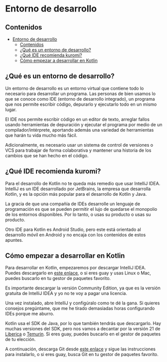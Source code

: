 # Entorno de desarrollo

## Contenidos

- [Entorno de desarrollo](#entorno-de-desarrollo)
  - [Contenidos](#contenidos)
  - [¿Qué es un entorno de desarrollo?](#qué-es-un-entorno-de-desarrollo)
  - [¿Qué IDE recomienda kuromi?](#qué-ide-recomienda-kuromi)
  - [Cómo empezar a desarrollar en Kotlin](#cómo-empezar-a-desarrollar-en-kotlin)

## ¿Qué es un entorno de desarrollo?

Un entorno de desarrollo es un entorno virtual que contiene todo lo necesario para desarrollar un programa. Las personas de bien usamos lo que se conoce como IDE (entorno de desarrollo integrado), un programa que nos permite escribir código, depurarlo y ejecutarlo todo en un mismo lugar.

El IDE nos permite escribir código en un editor de texto, arreglar fallos usando herramientas de depuración y ejecutar el programa por medio de un compilador/intérprete, aportando además una variedad de herramientas que harán tu vida mucho más fácil.

Adicionalmente, es necesario usar un sistema de control de versiones o VCS para trabajar de forma colaborativa y mantener una historia de los cambios que se han hecho en el código.

## ¿Qué IDE recomienda kuromi?

Para el desarrollo de Kotlin no te queda más remedio que usar IntelliJ IDEA. IntelliJ es un IDE desarrollado por JetBrains, la empresa que desarrolla Kotlin, y es la opción más popular para el desarrollo de Kotlin y Java.

La gracia de que una compañía de IDEs desarrolle un lenguaje de programación es que se pueden permitir el lujo de quedarse el monopolio de los entornos disponibles. Por lo tanto, o usas su producto o usas su producto.

Otro IDE para Kotlin es Android Studio, pero este está orientado al desarrollo móvil en Android y no encaja con los contenidos de estos apuntes.

## Cómo empezar a desarrollar en Kotlin

Para desarrollar en Kotlin, empezaremos por descargar IntelliJ IDEA. Puedes descargarlo en [este enlace](https://www.jetbrains.com/es-es/idea/download), o si eres guay y usas Linux o Mac, puedes buscarlo en tu gestor de paquetes favorito.

Es importante descargar la versión Community Edition, ya que es la versión gratuita de IntelliJ IDEA y yo no te voy a pagar una licencia.

Una vez instalado, abre IntelliJ y configúralo como te dé la gana. Si quieres consejos pregúntame, que me he tirado demasiadas horas configurando IDEs porque me aburro.

Kotlin usa el SDK de Java, por lo que también tendrás que descargarlo. Hay muchas versiones del SDK, pero nos vamos a decantar por la versión 21 de [Liberica](https://bell-sw.com/pages/downloads/#jdk-21-lts) o [Temurin](https://adoptium.net/es/temurin/releases/). Si eres guay, puedes buscarlo en el gestor de paquetes de tu elección.

A continuación, descarga Git desde [este enlace](https://git-scm.com/downloads) y sigue las instrucciones para instalarlo, o si eres guay, busca Git en tu gestor de paquetes favorito.
